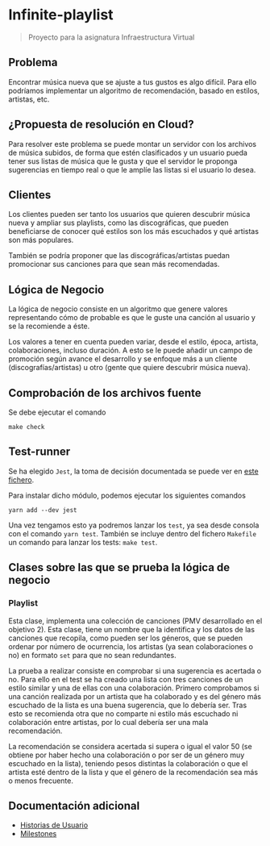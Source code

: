 # Infinite-playlist

> Proyecto para la asignatura Infraestructura Virtual

## Problema

Encontrar música nueva que se ajuste a tus gustos es algo difícil. Para ello podríamos implementar un algoritmo de recomendación, basado en estilos, artistas, etc.


## ¿Propuesta de resolución en Cloud?

Para resolver este problema se puede montar un servidor con los archivos de música subidos, de forma que estén clasificados y un usuario pueda tener sus listas de música que le gusta y que el servidor le proponga sugerencias en tiempo real o que le amplíe las listas si el usuario lo desea.


## Clientes

Los clientes pueden ser tanto los usuarios que quieren descubrir música nueva y ampliar sus playlists, como las discográficas, que pueden beneficiarse de conocer qué estilos son los más escuchados y qué artistas son más populares.

También se podría proponer que las discográficas/artistas puedan promocionar sus canciones para que sean más recomendadas.

## Lógica de Negocio

La lógica de negocio consiste en un algoritmo que genere valores representando cómo de probable es que le guste una canción al usuario y se la recomiende a éste.

Los valores a tener en cuenta pueden variar, desde el estilo, época, artista, colaboraciones, incluso duración.
A esto se le puede añadir un campo de promoción según avance el desarrollo y se enfoque más a un cliente (discografías/artistas) u otro (gente que quiere descubrir música nueva).

## Comprobación de los archivos fuente

Se debe ejecutar el comando
```
make check
```

## Test-runner
Se ha elegido `Jest`, la toma de decisión documentada se puede ver en [este fichero](./docs/test_runners.md).

Para instalar dicho módulo, podemos ejecutar los siguientes comandos
```
yarn add --dev jest
```

Una vez tengamos esto ya podremos lanzar los `test`, ya sea desde consola con el comando `yarn test`. También se incluye dentro del fichero `Makefile` un comando para lanzar los tests: `make test`.

## Clases sobre las que se prueba la lógica de negocio
### Playlist
Esta clase, implementa una colección de canciones (PMV desarrollado en el objetivo 2). Esta clase, tiene un nombre que la identifica y los datos de las canciones que recopila, como pueden ser los géneros, que se pueden ordenar por número de ocurrencia, los artistas (ya sean colaboraciones o no) en formato `set` para que no sean redundantes.

La prueba a realizar consiste en comprobar si una sugerencia es acertada o no. Para ello en el test se ha creado una lista con tres canciones de un estilo similar y una de ellas con una colaboración. Primero comprobamos si una canción realizada por un artista que ha colaborado y es del género más escuchado de la lista es una buena sugerencia, que lo debería ser. Tras esto se recomienda otra que no comparte ni estilo más escuchado ni colaboración entre artistas, por lo cual debería ser una mala recomendación.

La recomendación se considera acertada si supera o igual el valor 50 (se obtiene por haber hecho una colaboración o por ser de un género muy escuchado en la lista), teniendo pesos distintas la colaboración o que el artista esté dentro de la lista y que el género de la recomendación sea más o menos frecuente. 

## Documentación adicional

* [Historias de Usuario](./docs/HistoriasUsuario.md)
* [Milestones](./docs/Milestones.md)
